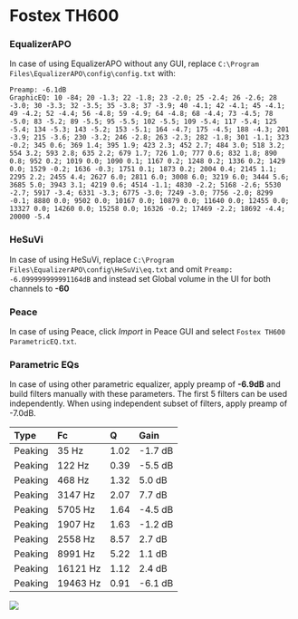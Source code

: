 # Fostex TH600

### EqualizerAPO
In case of using EqualizerAPO without any GUI, replace `C:\Program Files\EqualizerAPO\config\config.txt`
with:
```
Preamp: -6.1dB
GraphicEQ: 10 -84; 20 -1.3; 22 -1.8; 23 -2.0; 25 -2.4; 26 -2.6; 28 -3.0; 30 -3.3; 32 -3.5; 35 -3.8; 37 -3.9; 40 -4.1; 42 -4.1; 45 -4.1; 49 -4.2; 52 -4.4; 56 -4.8; 59 -4.9; 64 -4.8; 68 -4.4; 73 -4.5; 78 -5.0; 83 -5.2; 89 -5.5; 95 -5.5; 102 -5.5; 109 -5.4; 117 -5.4; 125 -5.4; 134 -5.3; 143 -5.2; 153 -5.1; 164 -4.7; 175 -4.5; 188 -4.3; 201 -3.9; 215 -3.6; 230 -3.2; 246 -2.8; 263 -2.3; 282 -1.8; 301 -1.1; 323 -0.2; 345 0.6; 369 1.4; 395 1.9; 423 2.3; 452 2.7; 484 3.0; 518 3.2; 554 3.2; 593 2.8; 635 2.2; 679 1.7; 726 1.0; 777 0.6; 832 1.8; 890 0.8; 952 0.2; 1019 0.0; 1090 0.1; 1167 0.2; 1248 0.2; 1336 0.2; 1429 0.0; 1529 -0.2; 1636 -0.3; 1751 0.1; 1873 0.2; 2004 0.4; 2145 1.1; 2295 2.2; 2455 4.4; 2627 6.0; 2811 6.0; 3008 6.0; 3219 6.0; 3444 5.6; 3685 5.0; 3943 3.1; 4219 0.6; 4514 -1.1; 4830 -2.2; 5168 -2.6; 5530 -2.7; 5917 -3.4; 6331 -3.3; 6775 -3.0; 7249 -3.0; 7756 -2.0; 8299 -0.1; 8880 0.0; 9502 0.0; 10167 0.0; 10879 0.0; 11640 0.0; 12455 0.0; 13327 0.0; 14260 0.0; 15258 0.0; 16326 -0.2; 17469 -2.2; 18692 -4.4; 20000 -5.4
```

### HeSuVi
In case of using HeSuVi, replace `C:\Program Files\EqualizerAPO\config\HeSuVi\eq.txt` and omit `Preamp:
-6.099999999991164dB` and instead set Global volume in the UI for both channels to **-60**

### Peace
In case of using Peace, click *Import* in Peace GUI and select `Fostex TH600 ParametricEQ.txt`.

### Parametric EQs
In case of using other parametric equalizer, apply preamp of **-6.9dB** and build filters manually
with these parameters. The first 5 filters can be used independently.
When using independent subset of filters, apply preamp of -7.0dB.

| Type    | Fc       |    Q | Gain    |
|:--------|:---------|:-----|:--------|
| Peaking | 35 Hz    | 1.02 | -1.7 dB |
| Peaking | 122 Hz   | 0.39 | -5.5 dB |
| Peaking | 468 Hz   | 1.32 | 5.0 dB  |
| Peaking | 3147 Hz  | 2.07 | 7.7 dB  |
| Peaking | 5705 Hz  | 1.64 | -4.5 dB |
| Peaking | 1907 Hz  | 1.63 | -1.2 dB |
| Peaking | 2558 Hz  | 8.57 | 2.7 dB  |
| Peaking | 8991 Hz  | 5.22 | 1.1 dB  |
| Peaking | 16121 Hz | 1.12 | 2.4 dB  |
| Peaking | 19463 Hz | 0.91 | -6.1 dB |

![](https://raw.githubusercontent.com/jaakkopasanen/AutoEq/master/results/headphonecom/sbaf-serious/Fostex%20TH600/Fostex%20TH600.png)